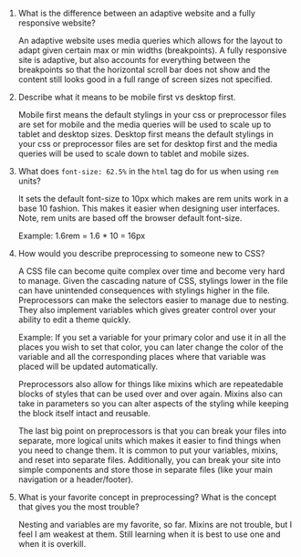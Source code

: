 1. What is the difference between an adaptive website and a fully responsive website?

    An adaptive website uses media queries which allows for the layout to adapt given certain max or min
    widths (breakpoints). A fully responsive site is adaptive, but also accounts for everything between
    the breakpoints so that the horizontal scroll bar does not show and the content still looks good in
    a full range of screen sizes not specified.

2. Describe what it means to be mobile first vs desktop first.

    Mobile first means the default stylings in your css or preprocessor files are set for mobile and the
    media queries will be used to scale up to tablet and desktop sizes. Desktop first means the default
    stylings in your css or preprocessor files are set for desktop first and the media queries will be
    used to scale down to tablet and mobile sizes.

3. What does `font-size: 62.5%` in the `html` tag do for us when using `rem` units?

    It sets the default font-size to 10px which makes are rem units work in a base 10 fashion. This
    makes it easier when designing user interfaces. Note, rem units are based off the browser default
    font-size.

    Example: 1.6rem = 1.6 * 10 = 16px

4. How would you describe preprocessing to someone new to CSS?

    A CSS file can become quite complex over time and become very hard to manage. Given the cascading
    nature of CSS, stylings lower in the file can have unintended consequences with stylings higher in
    the file. Preprocessors can make the selectors easier to manage due to nesting. They also implement
    variables which gives greater control over your ability to edit a theme quickly.

    Example: If you set a variable for your primary color and use it in all the places you wish to set
             that color, you can later change the color of the variable and all the corresponding places
             where that variable was placed will be updated automatically.

    Preprocessors also allow for things like mixins which are repeatedable blocks of styles that can be
    used over and over again. Mixins also can take in parameters so you can alter aspects of the styling
    while keeping the block itself intact and reusable.

    The last big point on preprocessors is that you can break your files into separate, more logical
    units which makes it easier to find things when you need to change them. It is common to put your
    variables, mixins, and reset into separate files. Additionally, you can break your site into simple
    components and store those in separate files (like your main navigation or a header/footer).

5. What is your favorite concept in preprocessing?  What is the concept that gives you the most trouble?

    Nesting and variables are my favorite, so far. Mixins are not trouble, but I feel I am weakest at
    them. Still learning when it is best to use one and when it is overkill.